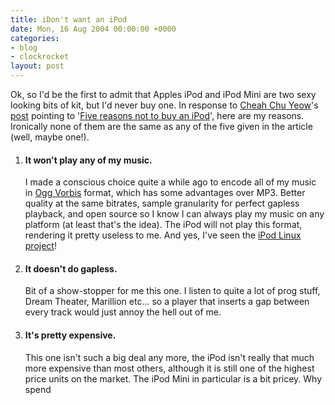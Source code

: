 ```yaml
---
title: iDon't want an iPod
date: Mon, 16 Aug 2004 00:00:00 +0000
categories:
- blog
- clockrocket
layout: post
---
```


<p>Ok, so I'd be the first to admit that Apples iPod and iPod Mini are two sexy looking bits of kit, but I'd never buy one.  In response to <a href="http://blog.codefront.net/">Cheah Chu Yeow</a>'s <a href="http://blog.codefront.net/archives/2004/08/09/iwish_ihad_an_ipod_mini.php">post</a> pointing to '<a href="http://reviews.cnet.com/4520-6450_7-5102324-1.html">Five reasons not to buy an iPod</a>', here are my reasons.  Ironically none of them are the same as any of the five given in the article (well, maybe one!).</p>

<!--more-->

<ol>
<li><h4>It won't play any of my music.</h4><p>I made a conscious choice quite a while ago to encode all of my music in <a href="http://www.vorbis.com/">Ogg Vorbis</a> format, which has some advantages over MP3.  Better quality at the same bitrates, sample granularity for perfect gapless playback, and open source so I know I can always play my music on any platform (at least that's the idea).  The iPod will not play this format, rendering it pretty useless to me.  And yes, I've seen the <a href="http://ipodlinux.sourceforge.net/">iPod Linux project</a>!</p></li>

<li><h4>It doesn't do gapless.</h4><p>Bit of a show-stopper for me this one.  I listen to quite a lot of prog stuff, Dream Theater, Marillion etc... so a player that inserts a gap between every track would just annoy the hell out of me.</p></li>

<li><h4>It's pretty expensive.</h4><p>This one isn't such a big deal any more, the iPod isn't really that much more expensive than most others, although it is still one of the highest price units on the market.  The iPod Mini in particular is a bit pricey.  Why spend



